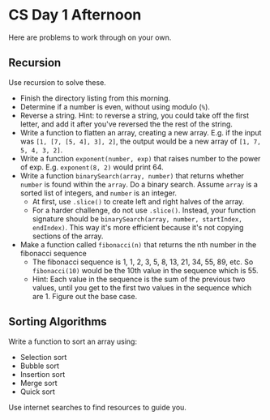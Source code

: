 # CS Day 1 Afternoon

Here are problems to work through on your own.

## Recursion

Use recursion to solve these.

* Finish the directory listing from this morning.
* Determine if a number is even, without using modulo (`%`).
* Reverse a string. Hint: to reverse a string, you could take off the first letter, and add it after you've reversed the the rest of the string.
* Write a function to flatten an array, creating a new array. E.g. if the input was `[1, [7, [5, 4], 3], 2]`, the output would be a new array of `[1, 7, 5, 4, 3, 2]`.
* Write a function `exponent(number, exp)` that raises number to the power of exp. E.g. `exponent(8, 2)` would print 64.
* Write a function `binarySearch(array, number)` that returns whether `number` is found within the `array`. Do a binary search. Assume `array` is a sorted list of integers, and `number` is an integer.
  * At first, use `.slice()` to create left and right halves of the array.
  * For a harder challenge, do not use `.slice()`. Instead, your function signature should be `binarySearch(array, number, startIndex, endIndex)`. This way it's more efficient because it's not copying sections of the array.
* Make a function called `fibonacci(n)` that returns the nth number in the fibonacci sequence
  * The fibonacci sequence is 1, 1, 2, 3, 5, 8, 13, 21, 34, 55, 89, etc. So `fibonacci(10)` would be the 10th value in the sequence which is 55.
  * Hint: Each value in the sequence is the sum of the previous two values, until you get to the first two values in the sequence which are 1. Figure out the base case.

## Sorting Algorithms

Write a function to sort an array using:

* Selection sort
* Bubble sort
* Insertion sort
* Merge sort
* Quick sort

Use internet searches to find resources to guide you.
